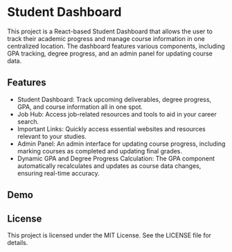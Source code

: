 # Student Dashboard
This project is a React-based Student Dashboard that allows the user to track their academic progress and manage course information in one centralized location. The dashboard features various components, including GPA tracking, degree progress, and an admin panel for updating course data.

## Features
- Student Dashboard: Track upcoming deliverables, degree progress, GPA, and course information all in one spot.
- Job Hub: Access job-related resources and tools to aid in your career search.
- Important Links: Quickly access essential websites and resources relevant to your studies.
- Admin Panel: An admin interface for updating course progress, including marking courses as completed and updating final grades.
- Dynamic GPA and Degree Progress Calculation: The GPA component automatically recalculates and updates as course data changes, ensuring real-time accuracy.

## Demo

## License
This project is licensed under the MIT License. See the LICENSE file for details.
